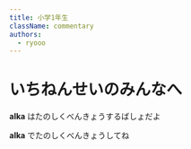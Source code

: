```yaml
---
title: 小学1年生
className: commentary
authors:
  - ryooo
---
```


# いちねんせいのみんなへ

**alka** はたのしくべんきょうするばしょだよ

**alka** でたのしくべんきょうしてね
